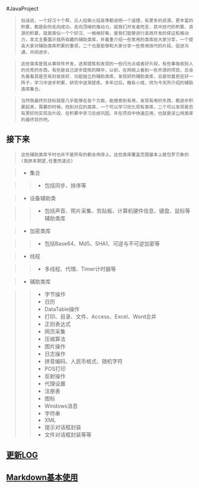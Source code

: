 #JavaProject

>`俗话说，一个好汉十个帮，众人拾柴火焰高等都说明一个道理，有更多的资源，更丰富的积累，都是助你走向成功，走向顶峰的推动力。就我们开发者而言，其中技巧的积累、资源的积累，就是类似一个个好汉、一根根好柴，是我们能够进行高效开发的保证和推动力，本文主要展示我所收藏的辅助类库，并着重介绍一些常用的类库给大家分享，一个提高大家对辅助类库积累的重视，二个也是能够和大家分享一些常用技巧的片段，促进沟通，共同进步。`

>`这些类库是我从事软件开发，逐渐提炼和发现的一些闪光点或者好片段，有些事吸收别人的优秀的东西，有些是自己逐步提炼的精华，以前，在网络上看到一些开源的项目，总会先看看其是否有封装良好、功能独立的辅助类库，发现好的辅助类库，总是欣喜若狂好一阵子，学习中逐步积累，研究中逐渐提炼，多年过后，略有小成，终为今天所介绍的辅助类库集合。`

>`当然我最终的目标就是几乎能够在各个方面，能搜索到有用，发现有用的东西，都逐步积累起来，需要的时候，找到对应的类库，一个可以学习优化现有类库，二个可以发现是否有更好的实现及片段，在积累中学习总结巩固，并在项目中快速应用，也就是该公用类库的最终目的吧。`

接下来
------
>`这些辅助类库平时也并不是所有的都会用得上，这些类库覆盖范围基本上是包罗万象的(我原本期望,任重而道远)`

> +  集合

> > + 包括同步、排序等

> +  设备辅助类

> > + 包括声音、照片采集、剪贴板、计算机硬件信息、键盘、鼠标等辅助类库

> +  加密类库

> > + 包括Base64、Md5、SHA1、可逆与不可逆加密等

> +  线程

> > + 多线程、代理、Timer计时器等

> +  辅助类库

> > + 字节操作
> > + 日历
> > + DataTable操作
> > + 打印、目录、文件、Access、Excel、Word合并
> > + 正则表达式
> > + 网页采集
> > + 压缩算法
> > + 图片操作
> > + 日志操作
> > + 拼音编码、人民币格式、随机字符
> > + POS打印
> > + 反射操作
> > + 代理设置
> > + 注册表
> > + 图标
> > + Windows消息
> > + 字符串
> > + XML
> > + 提示对话框封装
> > + 文件对话框封装等等



[更新LOG](./CHANGE.md)
----------------------

[Markdown基本使用](./Markdown.md)
----------------------